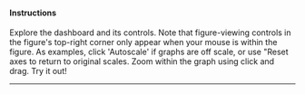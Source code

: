 #### Instructions

Explore the dashboard and its controls. 
Note that figure-viewing controls in the figure's top-right corner only appear when your mouse is within the figure. 
As examples, click 'Autoscale' if graphs are off scale, or use "Reset axes to return to original scales.
Zoom within the graph using click and drag. Try it out! 

----------